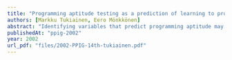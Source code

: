 ```yaml
---
title: "Programming aptitude testing as a prediction of learning to program"
authors: [Markku Tukiainen, Eero Mönkkönen]
abstract: "Identifying variables that predict programming aptitude may help educators and employers select potential students and employees. The local polytechnic school wanted to have a test that would predict success in learning programming concepts. In this paper we present an empirical study that attempts to evaluate how predictive the developed testing of programming aptitude was."
publishedAt: "ppig-2002"
year: 2002
url_pdf: "files/2002-PPIG-14th-tukiainen.pdf"
---
```

